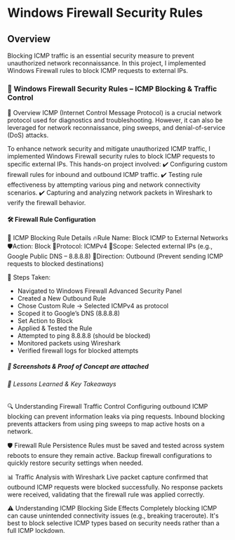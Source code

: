 # Windows Firewall Security Rules

## Overview
Blocking ICMP traffic is an essential security measure to prevent unauthorized network reconnaissance. In this project, I implemented Windows Firewall rules to block ICMP requests to external IPs.

### 🔐 Windows Firewall Security Rules – ICMP Blocking & Traffic Control
📌 Overview
ICMP (Internet Control Message Protocol) is a crucial network protocol used for diagnostics and troubleshooting. However, it can also be leveraged for network reconnaissance, ping sweeps, and denial-of-service (DoS) attacks.

To enhance network security and mitigate unauthorized ICMP traffic, I implemented Windows Firewall security rules to block ICMP requests to specific external IPs. This hands-on project involved:
✔️ Configuring custom firewall rules for inbound and outbound ICMP traffic.
✔️ Testing rule effectiveness by attempting various ping and network connectivity scenarios.
✔️ Capturing and analyzing network packets in Wireshark to verify the firewall behavior.

#### 🛠 Firewall Rule Configuration
🔹 ICMP Blocking Rule Details
🔥Rule Name: Block ICMP to External Networks
🛡Action: Block
📡Protocol: ICMPv4
🎯Scope: Selected external IPs (e.g., Google Public DNS – 8.8.8.8)
📌Direction: Outbound (Prevent sending ICMP requests to blocked destinations)

🔹 Steps Taken:
* Navigated to Windows Firewall Advanced Security Panel
* Created a New Outbound Rule
* Chose Custom Rule → Selected ICMPv4 as protocol
* Scoped it to Google’s DNS (8.8.8.8)
* Set Action to Block
* Applied & Tested the Rule
* Attempted to ping 8.8.8.8 (should be blocked)
* Monitored packets using Wireshark
* Verified firewall logs for blocked attempts

##### 📸 Screenshots & Proof of Concept are attached


###### 📝 Lessons Learned & Key Takeaways
🔍 Understanding Firewall Traffic Control
Configuring outbound ICMP blocking can prevent information leaks via ping requests.
Inbound blocking prevents attackers from using ping sweeps to map active hosts on a network.

🛡 Firewall Rule Persistence
Rules must be saved and tested across system reboots to ensure they remain active.
Backup firewall configurations to quickly restore security settings when needed.

📊 Traffic Analysis with Wireshark
Live packet capture confirmed that outbound ICMP requests were blocked successfully.
No response packets were received, validating that the firewall rule was applied correctly.

⚠️ Understanding ICMP Blocking Side Effects
Completely blocking ICMP can cause unintended connectivity issues (e.g., breaking traceroute).
It's best to block selective ICMP types based on security needs rather than a full ICMP lockdown.
